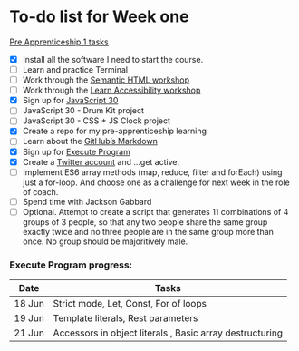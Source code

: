 # To-do list for Week one
[Pre Apprenticeship 1 tasks](https://learn.foundersandcoders.com/course/syllabus/precourse-1/schedule/)

- [x] Install all the software I need to start the course.
- [ ] Learn and practice Terminal
- [ ] Work through the [Semantic HTML workshop](https://learn.foundersandcoders.com/workshops/semantic-html/)
- [ ] Work through the [Learn Accessibility workshop](https://learn.foundersandcoders.com/workshops/learn-a11y/)
- [x] Sign up for [JavaScript 30](https://javascript30.com/)
- [ ] JavaScript 30 - Drum Kit project 
- [ ] JavaScript 30 - CSS + JS Clock project
- [X] Create a repo for my pre-apprenticeship learning
- [ ] Learn about the [GitHub’s Markdown](https://guides.github.com/features/mastering-markdown/)
- [x] Sign up for [Execute Program](https://www.executeprogram.com/)
- [x] Create a [Twitter account](https://twitter.com/adriana__St) and ...get active.
- [ ] Implement ES6 array methods (map, reduce, filter and forEach) using just a for-loop. And choose one as a challenge for next week in the role of coach.
- [ ] Spend time with Jackson Gabbard
- [ ] Optional. Attempt to create a script that generates 11 combinations of 4 groups of 3 people, so that any two people share the same group exactly twice and no three people are in the same group more than once. No group should be majoritively male. 

### Execute Program progress:
Date | Tasks
------------ | -------------
18 Jun | Strict mode, Let, Const, For of loops
19 Jun | Template literals, Rest parameters
21 Jun | Accessors in object literals , Basic array destructuring

